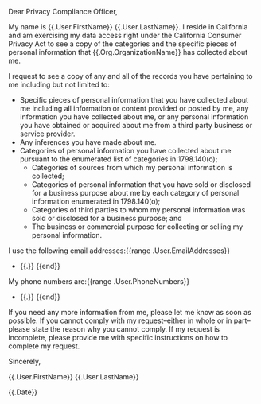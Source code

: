 Dear Privacy Compliance Officer,

My name is {{.User.FirstName}} {{.User.LastName}}. I reside in California and am exercising my data access right under the California Consumer Privacy Act to see a copy of the categories and the specific pieces of personal information that {{.Org.OrganizationName}} has collected about me.

I request to see a copy of any and all of the records you have pertaining to me including but not limited to:

- Specific pieces of personal information that you have collected about me including all information or content provided or
posted by me, any information you have collected about me, or any personal information you have obtained or acquired about me
from a third party business or service provider.
- Any inferences you have made about me.
- Categories of personal information you have collected about me pursuant to the enumerated list of categories in 1798.140(o);
    - Categories of sources from which my personal information is collected;
    - Categories of personal information that you have sold or disclosed for a business purpose about me by each category of
    personal information enumerated in 1798.140(o);
    - Categories of third parties to whom my personal information was sold or disclosed for a business purpose; and
    - The business or commercial purpose for collecting or selling my personal information.

I use the following email addresses:{{range .User.EmailAddresses}}
- {{.}} 
{{end}} 

My phone numbers are:{{range .User.PhoneNumbers}}
- {{.}}
{{end}}

If you need any more information from me, please let me know as soon as possible. If you cannot comply with my request–either in whole or in part–please state the reason why you cannot comply. If my request is incomplete, please provide me with specific instructions on how to complete my request.

Sincerely,

{{.User.FirstName}} {{.User.LastName}}

{{.Date}}